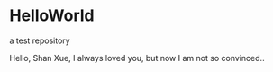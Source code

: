 # HelloWorld
a test repository

Hello, Shan Xue,
I always loved you, but now I am not so convinced..
